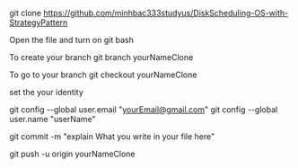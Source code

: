 git clone https://github.com/minhbac333studyus/DiskScheduling-OS-with-StrategyPattern


Open the file and turn on git bash

To create your branch
git branch yourNameClone 

To go to your branch
git checkout yourNameClone

set the your identity

git config --global user.email "yourEmail@gmail.com"
git config --global user.name "userName"

git commit -m "explain What you write in your file here" 

git push -u  origin yourNameClone 
